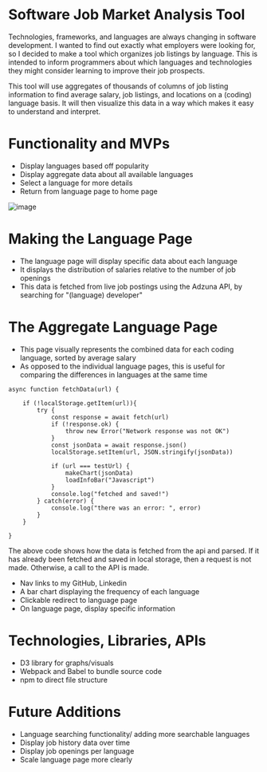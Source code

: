 # Software Job Market Analysis Tool

Technologies, frameworks, and languages are always changing in software development. I wanted to find out exactly what employers were looking for, so I decided to make a tool which organizes job listings by language. This is intended to inform programmers about which languages and technologies they might consider learning to improve their job prospects.

This tool will use aggregates of thousands of columns of job listing information to find average salary, job listings, and locations on a (coding) language basis. It will then visualize this data in a way which makes it easy to understand and interpret. 

# Functionality and MVPs

- Display languages based off popularity
- Display aggregate data about all available languages
- Select a language for more details
- Return from language page to home page

![image](https://github.com/treypisano/developer-job-market/assets/126501514/a9275712-59fe-49e0-a03a-412722e984de)

# Making the Language Page

- The language page will display specific data about each language
- It displays the distribution of salaries relative to the number of job openings
- This data is fetched from live job postings using the Adzuna API, by searching for "(language) developer"

# The Aggregate Language Page
- This page visually represents the combined data for each coding language, sorted by average salary
- As opposed to the individual language pages, this is useful for comparing the differences in languages at the same time

```
async function fetchData(url) {

    if (!localStorage.getItem(url)){
        try {
            const response = await fetch(url)
            if (!response.ok) {
                throw new Error("Network response was not OK")
            }
            const jsonData = await response.json()
            localStorage.setItem(url, JSON.stringify(jsonData))

            if (url === testUrl) {
                makeChart(jsonData)
                loadInfoBar("Javascript")
            }
            console.log("fetched and saved!")
        } catch(error) {
            console.log("there was an error: ", error)   
        }
    }

}
```
The above code shows how the data is fetched from the api and parsed. If it has already been fetched and saved in local storage, then a request is not made. Otherwise, a call to the API is made.


- Nav links to my GitHub, Linkedin
- A bar chart displaying the frequency of each language
- Clickable redirect to language page
- On language page, display specific information

# Technologies, Libraries, APIs

- D3 library for graphs/visuals
- Webpack and Babel to bundle source code
- npm to direct file structure

# Future Additions

- Language searching functionality/ adding more searchable languages
- Display job history data over time
- Display job openings per language
- Scale language page more clearly 